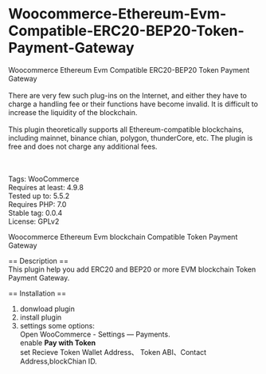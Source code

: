 # Woocommerce-Ethereum-Evm-Compatible-ERC20-BEP20-Token-Payment-Gateway<br>
Woocommerce Ethereum Evm Compatible ERC20-BEP20 Token Payment Gateway<br><br>
There are very few such plug-ins on the Internet, and either they have to charge a handling fee or their functions have become invalid. It is difficult to increase the liquidity of the blockchain.<br><br>
This plugin theoretically supports all Ethereum-compatible blockchains, including mainnet, binance chian, polygon, thunderCore, etc. The plugin is free and does not charge any additional fees.<br><br>

<br>
Tags: WooCommerce<br>
Requires at least: 4.9.8<br>
Tested up to: 5.5.2<br>
Requires PHP: 7.0<br>
Stable tag: 0.0.4<br>
License: GPLv2<br>

Woocommerce Ethereum Evm blockchain Compatible Token Payment Gateway<br>

== Description ==<br>
This plugin help you add ERC20 and BEP20 or more EVM blockchain Token Payment Gateway.<br>

== Installation ==<br>
1. donwload plugin<br>
2. install plugin<br>
3. settings some options:<br>
 Open  WooCommerce  -   Settings  —  Payments.<br>
 enable **Pay with Token**<br>
 set Recieve Token Wallet Address、 Token ABI、Contact Address,blockChian ID.<br>
